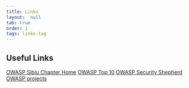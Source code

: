 ```yaml
---
title: Links
layout:  null
tab: true
order: 1
tags: links-tag
---
```


## Useful Links

[OWASP Sibiu Chapter Home](https://owasp.org/www-chapter-sibiu/)
[OWASP Top 10](https://owasp.org/www-project-top-ten/)
[OWASP Security Shepherd](https://owasp.org/www-project-security-shepherd/)
[OWASP projects](https://owasp.org/projects/)
